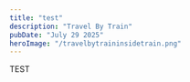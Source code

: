 ```yaml
---
title: "test"
description: "Travel By Train"
pubDate: "July 29 2025"
heroImage: "/travelbytraininsidetrain.png"
---
```

TEST

